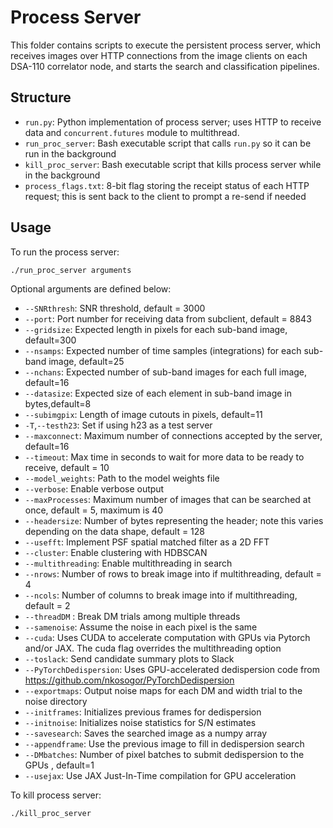# Process Server

This folder contains scripts to execute the persistent process server, which receives images over HTTP connections from the image clients on each DSA-110 correlator node, and starts the search and classification pipelines.

## Structure

- `run.py`: Python implementation of process server; uses HTTP to receive data and `concurrent.futures` module to multithread.
- `run_proc_server`: Bash executable script that calls `run.py` so it can be run in the background
- `kill_proc_server`: Bash executable script that kills process server while in the background
- `process_flags.txt`: 8-bit flag storing the receipt status of each HTTP request; this is sent back to the client to prompt a re-send if needed

## Usage

To run the process server:

```bash
./run_proc_server arguments
```

Optional arguments are defined below:

- `--SNRthresh`: SNR threshold, default = 3000
- `--port`: Port number for receiving data from subclient, default = 8843
- `--gridsize`: Expected length in pixels for each sub-band image, default=300
- `--nsamps`: Expected number of time samples (integrations) for each sub-band image, default=25
- `--nchans`: Expected number of sub-band images for each full image, default=16
- `--datasize`: Expected size of each element in sub-band image in bytes,default=8
- `--subimgpix`: Length of image cutouts in pixels, default=11
- `-T`,`--testh23`: Set if using h23 as a test server
- `--maxconnect`: Maximum number of connections accepted by the server, default=16
- `--timeout`: Max time in seconds to wait for more data to be ready to receive, default = 10
- `--model_weights`: Path to the model weights file
- `--verbose`: Enable verbose output
- `--maxProcesses`: Maximum number of images that can be searched at once, default = 5, maximum is 40
- `--headersize`: Number of bytes representing the header; note this varies depending on the data shape, default = 128
- `--usefft`: Implement PSF spatial matched filter as a 2D FFT
- `--cluster`: Enable clustering with HDBSCAN
- `--multithreading`: Enable multithreading in search
- `--nrows`: Number of rows to break image into if multithreading, default = 4 
- `--ncols`: Number of columns to break image into if multithreading, default = 2 
- `--threadDM` : Break DM trials among multiple threads
- `--samenoise`: Assume the noise in each pixel is the same 
- `--cuda`: Uses CUDA to accelerate computation with GPUs via Pytorch and/or JAX. The cuda flag overrides the multithreading option
- `--toslack`: Send candidate summary plots to Slack
- `--PyTorchDedispersion`: Uses GPU-accelerated dedispersion code from https://github.com/nkosogor/PyTorchDedispersion
- `--exportmaps`: Output noise maps for each DM and width trial to the noise directory
- `--initframes`: Initializes previous frames for dedispersion
- `--initnoise`: Initializes noise statistics for S/N estimates
- `--savesearch`: Saves the searched image as a numpy array
- `--appendframe`: Use the previous image to fill in dedispersion search
- `--DMbatches`: Number of pixel batches to submit dedispersion to the GPUs , default=1
- `--usejax`: Use JAX Just-In-Time compilation for GPU acceleration


To kill process server:

```bash
./kill_proc_server
```


